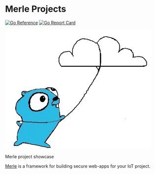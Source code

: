 # Merle Projects

[![Go Reference](https://pkg.go.dev/badge/pkg.dev.go/github.com/merliot/projects.svg)](https://pkg.go.dev/github.com/merliot/projects)
[![Go Report Card](https://goreportcard.com/badge/github.com/merliot/projects)](https://goreportcard.com/report/github.com/merliot/projects)

![Gopher Thing](gopher_cloud.png)

Merle project showcase

[Merle](https://merliot.org) is a framework for building secure web-apps for your IoT project.

